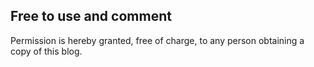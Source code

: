 ## Free to use and comment

Permission is hereby granted, free of charge, to any person obtaining a copy
of this blog. 


